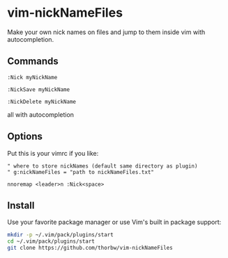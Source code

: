 # vim-nickNameFiles

Make your own nick names on files and jump to them inside vim with autocompletion.

## Commands


```
:Nick myNickName

:NickSave myNickName

:NickDelete myNickName
```

all with autocompletion


## Options

Put this is your vimrc if you like:

``` vim
" where to store nickNames (default same directory as plugin)  
" g:nickNameFiles = "path to nickNameFiles.txt"

nnoremap <leader>n :Nick<space>
```

## Install

Use your favorite package manager or use Vim's built in package support:

``` bash
mkdir -p ~/.vim/pack/plugins/start
cd ~/.vim/pack/plugins/start
git clone https://github.com/thorbw/vim-nickNameFiles
```


